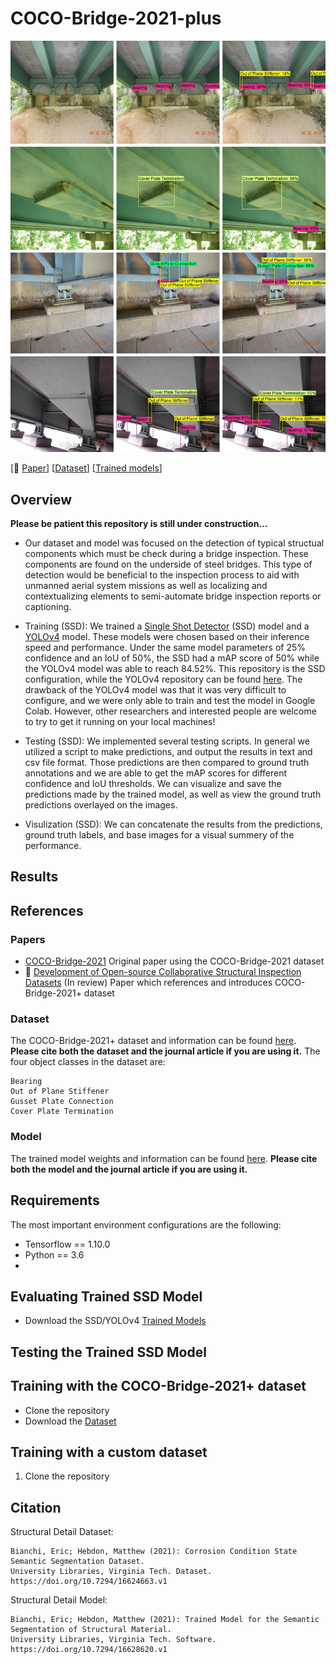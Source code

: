 # COCO-Bridge-2021-plus

<p align="center">
    <img src="figures/coco_pred.png" />
</p>

\[:red_circle: [Paper]()\] \[[Dataset](https://doi.org/10.7294/16624495.v1)\] \[[Trained models](https://doi.org/10.7294/16625095.v1)\]

## Overview

**Please be patient this repository is still under construction...**

- Our dataset and model was focused on the detection of typical structual components which must be check during a bridge inspection. These components are found on the underside of steel bridges. This type of detection would be beneficial to the inspection process to aid with unmanned aerial system missions as well as localizing and contextualizing elements to semi-automate bridge inspection reports or captioning. 
  
- Training (SSD): We trained a [Single Shot Detector](https://arxiv.org/abs/1512.02325) (SSD) model and a [YOLOv4](https://arxiv.org/abs/2004.10934) model. These models were chosen based on their inference speed and performance. Under the same model parameters of 25% confidence and an IoU of 50%, the SSD had a  mAP score of 50% while the YOLOv4 model was able to reach 84.52%. This repository is the SSD configuration, while the YOLOv4 repository can be found [here](https://github.com/beric7/YOLOv4_infrastructure). The drawback of the YOLOv4 model was that it was very difficult to configure, and we were only able to train and test the model in Google Colab. However, other researchers and interested people are welcome to try to get it running on your local machines!

- Testing (SSD): We implemented several testing scripts. In general we utilized a script to make predictions, and output the results in text and csv file format. Those predictions are then compared to ground truth annotations and we are able to get the mAP scores for different confidence and IoU thresholds. We can visualize and save the predictions made by the trained model, as well as view the ground truth predictions overlayed on the images. 

- Visulization (SSD): We can concatenate the results from the predictions, ground truth labels, and base images for a visual summery of the performance.  

## Results 

## References
### Papers
- [COCO-Bridge-2021](https://doi.org/10.1061/(ASCE)CP.1943-5487.0000949) Original paper using the COCO-Bridge-2021 dataset
- :red_circle: [Development of Open-source Collaborative Structural Inspection Datasets](./beric7/structural_inspection_main/access/not_ready.png) (In review) Paper which references and introduces COCO-Bridge-2021+ dataset
### Dataset
The COCO-Bridge-2021+ dataset and information can be found [here](https://doi.org/10.7294/16624495.v1). 
**Please cite both the dataset and the journal article if you are using it.** 
The four object classes in the dataset are:
```
Bearing
Out of Plane Stiffener
Gusset Plate Connection
Cover Plate Termination
```
### Model
The trained model weights and information can be found [here](https://doi.org/10.7294/16625095.v1). 
**Please cite both the model and the journal article if you are using it.** 
## Requirements
The most important environment configurations are the following:
- Tensorflow == 1.10.0
- Python == 3.6
- 
## Evaluating Trained SSD Model
- Download the SSD/YOLOv4 [Trained Models](https://doi.org/10.7294/16625095.v1)
  
## Testing the Trained SSD Model

## Training with the COCO-Bridge-2021+ dataset
- Clone the repository
- Download the [Dataset](https://doi.org/10.7294/16624495.v1)

## Training with a custom dataset
1. Clone the repository


## Citation
Structural Detail Dataset: 
```
Bianchi, Eric; Hebdon, Matthew (2021): Corrosion Condition State Semantic Segmentation Dataset. 
University Libraries, Virginia Tech. Dataset. https://doi.org/10.7294/16624663.v1 
```

Structural Detail Model:
```
Bianchi, Eric; Hebdon, Matthew (2021): Trained Model for the Semantic Segmentation of Structural Material. 
University Libraries, Virginia Tech. Software. https://doi.org/10.7294/16628620.v1 
